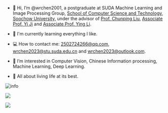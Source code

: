 - 👋 Hi, I’m @wrchen2001, a postgraduate at SUDA Machine Learning and Image Processing Group, [School of Computer Science and Technology](http://scst.suda.edu.cn/), [Soochow University](http://www.suda.edu.cn/), under the advisor of [Prof. Chunping Liu](http://web.suda.edu.cn/cpliu/), [Associate Prof. Yi Ji](http://scst.suda.edu.cn/0e/3a/c30768a527930/page.htm) and [Associate Prof. Ying Li](http://scst.suda.edu.cn/10/65/c11250a528485/page.htm).

- 🌱 I'm currently learning everything I like.

- 💻 How to contact me: 2502724266@qq.com, wrchen2023@stu.suda.edu.cn and wrchen2023@outlook.com.

- 👀 I’m interested in Computer Vision, Chinese Information processing, Machine Learning, Deep Learning.

- 💓 All about living life at its best.


![info](https://github-readme-stats.vercel.app/api?username=wrchen2001&show_icons=true&count_private=true&hide=prs&theme=default_repocard)


[![](https://img.shields.io/badge/-Python-007396?style=for-the-badge&logo=python&logoColor=ffffff)](https://www.python.org/) 

[![](https://img.shields.io/badge/OS-Arch%20Linux-33aadd?for-the-badge&logo=arch-linux&logoColor=ffffff)](https://www.archlinux.org/)



